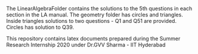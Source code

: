 

The LinearAlgebraFolder contains the solutions to the 5th questions in each section in the LA manual. The geometry folder has circles and triangles. Inside triangles solutions to two questions - Q1 and Q51 are provided. Circles has solution to Q39.

This repository contains latex documents prepared during the Summer Research Internship 2020 under Dr.GVV Sharma - IIT Hyderabad
